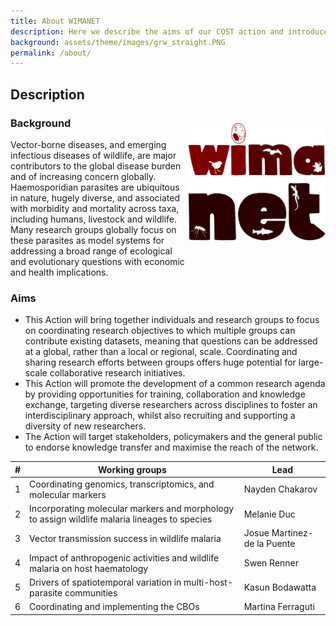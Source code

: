 ```yaml
---
title: About WIMANET
description: Here we describe the aims of our COST action and introduce the six working groups.
background: assets/theme/images/grw_straight.PNG
permalink: /about/
---
```


## Description
### Background 
<img alt="logo" src="../assets/theme/images/logo-big.png" width="220" align="right" style="position: relative; top: -27px;">
Vector-borne diseases, and emerging infectious diseases of wildlife, are major contributors to the global disease burden and of increasing concern globally. Haemosporidian parasites are ubiquitous in nature, hugely diverse, and associated with morbidity and mortality across taxa, including humans, livestock and wildlife. Many research groups globally focus on these parasites as model systems for addressing a broad range of ecological and evolutionary questions with economic and health implications. 

### Aims
- This Action will bring together individuals and research groups to focus on coordinating research objectives to which multiple groups can contribute existing datasets, meaning that questions can be addressed at a global, rather than a local or regional, scale. Coordinating and sharing research efforts between groups offers huge potential for large-scale collaborative research initiatives. 
- This Action will promote the development of a common research agenda by providing opportunities for training, collaboration and knowledge exchange, targeting diverse researchers across disciplines to foster an interdisciplinary approach, whilst also recruiting and supporting a diversity of new researchers. 
- The Action will target stakeholders, policymakers and the general public to endorse knowledge transfer and maximise the reach of the network.

| #  | Working groups      | Lead  | 
| -----  | ----------- | ----------- | 
| 1  | Coordinating genomics, transcriptomics, and molecular markers      | Nayden Chakarov  | 
| 2  | Incorporating molecular markers and morphology to assign wildlife malaria lineages to species   | Melanie Duc  | 
| 3  | Vector transmission success in wildlife malaria     | Josue Martinez-de la Puente  | 
| 4  | Impact of anthropogenic activities and wildlife malaria on host haematology   | Swen Renner  | 
| 5  | Drivers of spatiotemporal variation in multi-host-parasite communities      | Kasun Bodawatta  | 
| 6  | Coordinating and implementing the CBOs   | Martina Ferraguti  | 
